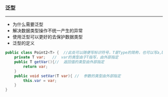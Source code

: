 ### 泛型

---

- 为什么需要泛型
- 解决数据类型操作不统一产生的异常
- 使用泛型可以更好的去保护数据类型
- 泛型的定义

```java
public class Point2<T> {  //此处可以随便写标识符号，T是Type的简称，也可以写a,b,c
    private T var;   //  var的类型由于T指写，由外部指定
    public T getVar(){//  返回值的类型由外部指定
        return var;
    }
    public void setVar(T var){ //  参数的类型由外部指定
        this.var = var;
    }
}
```


